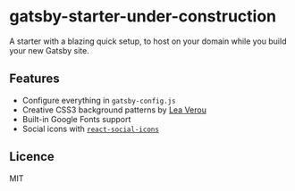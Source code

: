 # gatsby-starter-under-construction
A starter with a blazing quick setup, to host on your domain while you build your new Gatsby site.

## Features
 - Configure everything in `gatsby-config.js`
 - Creative CSS3 background patterns by [Lea Verou](https://github.com/LeaVerou/css3patterns)
 - Built-in Google Fonts support
 - Social icons with [`react-social-icons`](https://github.com/jaketrent/react-social-icons)

## Licence
MIT
